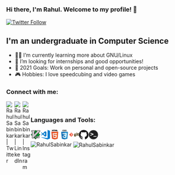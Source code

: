 ### Hi there, I'm Rahul. Welcome to my profile! 👋

[![Twitter Follow](https://img.shields.io/twitter/follow/RahulSabinkar?color=1DA1F2&logo=twitter&style=for-the-badge)](https://twitter.com/intent/follow?original_referer=https%3A%2F%2Fgithub.com%2FRahulSabinkar&screen_name=RahulSabinkar)

## I'm an undergraduate in Computer Science

- 👨‍💻 I’m currently learning more about GNU/Linux
- 👯 I’m looking for internships and good opportunities!
- 🎯 2021 Goals: Work on personal and open-source projects
- 🎮 Hobbies: I love speedcubing and video games

### Connect with me:

[<img align="left" alt="RahulSabinkar | Twitter" width="22px" src="https://cdn.jsdelivr.net/npm/simple-icons@v3/icons/twitter.svg" />][twitter]
[<img align="left" alt="RahulSabinkar | LinkedIn" width="22px" src="https://cdn.jsdelivr.net/npm/simple-icons@v3/icons/linkedin.svg" />][linkedin]
[<img align="left" alt="RahulSabinkar | Instagram" width="22px" src="https://cdn.jsdelivr.net/npm/simple-icons@v3/icons/instagram.svg" />][instagram]

<br />

### Languages and Tools:

[<img align="left" alt="Vim" width="26px" src="https://raw.githubusercontent.com/github/explore/80688e429a7d4ef2fca1e82350fe8e3517d3494d/topics/vim/vim.png" />](https://github.com/RahulSabinkar/dotfiles/tree/master/nvim/.config/nvim)
[<img align="left" alt="Visual Studio Code" width="26px" src="https://raw.githubusercontent.com/github/explore/80688e429a7d4ef2fca1e82350fe8e3517d3494d/topics/visual-studio-code/visual-studio-code.png" />](https://code.visualstudio.com/)
[<img align="left" alt="HTML5" width="26px" src="https://raw.githubusercontent.com/github/explore/80688e429a7d4ef2fca1e82350fe8e3517d3494d/topics/html/html.png" />](http://freecodecamp.org/)
[<img align="left" alt="CSS3" width="26px" src="https://raw.githubusercontent.com/github/explore/80688e429a7d4ef2fca1e82350fe8e3517d3494d/topics/css/css.png" />](http://freecodecamp.org/)
[<img align="left" alt="Git" width="26px" src="https://raw.githubusercontent.com/github/explore/80688e429a7d4ef2fca1e82350fe8e3517d3494d/topics/git/git.png" />](https://youtu.be/8JJ101D3knE)
[<img align="left" alt="GitHub" width="26px" src="https://raw.githubusercontent.com/github/explore/78df643247d429f6cc873026c0622819ad797942/topics/github/github.png" />](https://github.com/RahulSabinkar)
[<img align="left" alt="Terminal" width="26px" src="https://raw.githubusercontent.com/github/explore/80688e429a7d4ef2fca1e82350fe8e3517d3494d/topics/terminal/terminal.png" />](https://github.com/RahulSabinkar/dotfiles/tree/master/scripts/.scripts)

<br />

<p><img align="left" src="https://github-readme-stats.vercel.app/api/top-langs?username=RahulSabinkar&show_icons=true&locale=en&layout=compact" alt="RahulSabinkar" /></p>

<p>&nbsp;<img align="center" src="https://github-readme-stats.vercel.app/api?username=RahulSabinkar&show_icons=true&locale=en" alt="RahulSabinkar" /></p>

[twitter]: https://twitter.com/RahulSabinkar/
[instagram]: https://www.instagram.com/rahul_sabinkar/
[linkedin]: https://www.linkedin.com/in/rahulsabinkar/
<!--
**RahulSabinkar/RahulSabinkar** is a ✨ _special_ ✨ repository because its `README.md` (this file) appears on your GitHub profile.

Here are some ideas to get you started:

- 🔭 I’m currently working on ...
- 🌱 I’m currently learning ...
- 👯 I’m looking to collaborate on ...
- 🤔 I’m looking for help with ...
- 💬 Ask me about ...
-->
